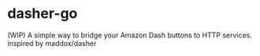 # dasher-go
(WIP) A simple way to bridge your Amazon Dash buttons to HTTP services. inspired by maddox/dasher
